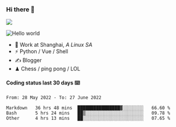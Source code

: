 ### Hi there 👋
![](https://komarev.com/ghpvc/?username=Xuhandsome)


<img src="https://github-readme-stats.vercel.app/api?username=XuHandsome&show_icons=true&theme=merko" alt="Hello world">

<br/>

- 🍻  Work at Shanghai, _A Linux SA_
- ⚡  Python / Vue / Shell
- ✍️  Blogger
- ♟  Chess / ping pong / LOL

#### Coding status last 30 days ⌨️

<!--START_SECTION:waka-->

```text
From: 28 May 2022 - To: 27 June 2022

Markdown   36 hrs 48 mins  ████████████████▓░░░░░░░░   66.60 %
Bash       5 hrs 24 mins   ██▒░░░░░░░░░░░░░░░░░░░░░░   09.78 %
Other      4 hrs 13 mins   ██░░░░░░░░░░░░░░░░░░░░░░░   07.65 %
```

<!--END_SECTION:waka-->
